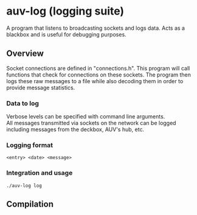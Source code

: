 # auv-log (logging suite)
A program that listens to broadcasting sockets and logs data. Acts as a blackbox and is useful for debugging purposes.

## Overview
Socket connections are defined in "connections.h". This program will call functions that check for connections on these sockets. The program then logs these raw messages to a file while also decoding them in order to provide message statistics.

### Data to log
Verbose levels can be specified with command line arguments.<br>
All messages transmitted via sockets on the network can be logged including messages from the deckbox, AUV's hub, etc.

### Logging format
	<entry> <date> <message>
### Integration and usage
	./auv-log log
## Compilation


